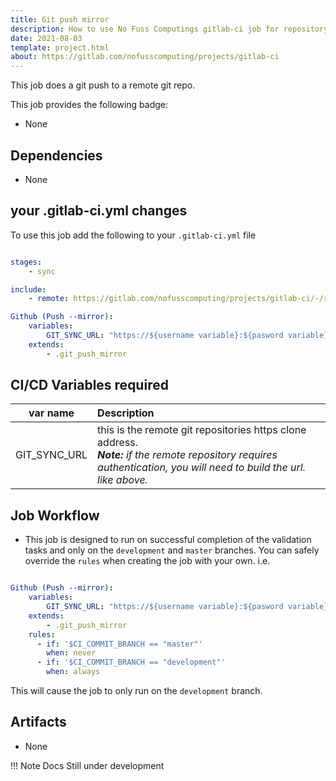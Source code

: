 ```yaml
---
title: Git push mirror
description: How to use No Fuss Computings gitlab-ci job for repository mirrororing
date: 2021-08-03
template: project.html
about: https://gitlab.com/nofusscomputing/projects/gitlab-ci
---
```


This job does a git push to a remote git repo.


This job provides the following badge:

- None


## Dependencies

- None


## your .gitlab-ci.yml changes

To use this job add the following to your `.gitlab-ci.yml` file

``` yaml

stages:
    - sync

include:
    - remote: https://gitlab.com/nofusscomputing/projects/gitlab-ci/-/raw/development/git_push_mirror/.gitlab-ci.yml

Github (Push --mirror):
    variables:
        GIT_SYNC_URL: "https://${username variable}:${pasword variable}@github.com/NoFussComputing/gitlab-ci.git"
    extends:
        - .git_push_mirror

```


## CI/CD Variables required

| var name | Description |
|:----:|:----|
| GIT_SYNC_URL | this is the remote git repositories https clone address. <br>***Note:** if the remote repository requires authentication, you will need to build the url. like above.* |


## Job Workflow

- This job is designed to run on successful completion of the validation tasks and only on the `development` and `master` branches. You can safely override the `rules` when creating the job with your own. i.e.

``` yaml

Github (Push --mirror):
    variables:
        GIT_SYNC_URL: "https://${username variable}:${pasword variable}@github.com/NoFussComputing/gitlab-ci.git"
    extends:
        - .git_push_mirror
    rules:
      - if: '$CI_COMMIT_BRANCH == "master"'
        when: never
      - if: '$CI_COMMIT_BRANCH == "development"'
        when: always

```

This will cause the job to only run on the `development` branch.


## Artifacts

- None

!!! Note
    Docs Still under development
